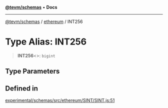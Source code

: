 [**@tevm/schemas**](../../README.md) • **Docs**

***

[@tevm/schemas](../../modules.md) / [ethereum](../README.md) / INT256

# Type Alias: INT256

> **INT256**\<\>: `bigint`

## Type Parameters

## Defined in

[experimental/schemas/src/ethereum/SINT/SINT.js:51](https://github.com/qbzzt/tevm-monorepo/blob/main/experimental/schemas/src/ethereum/SINT/SINT.js#L51)
